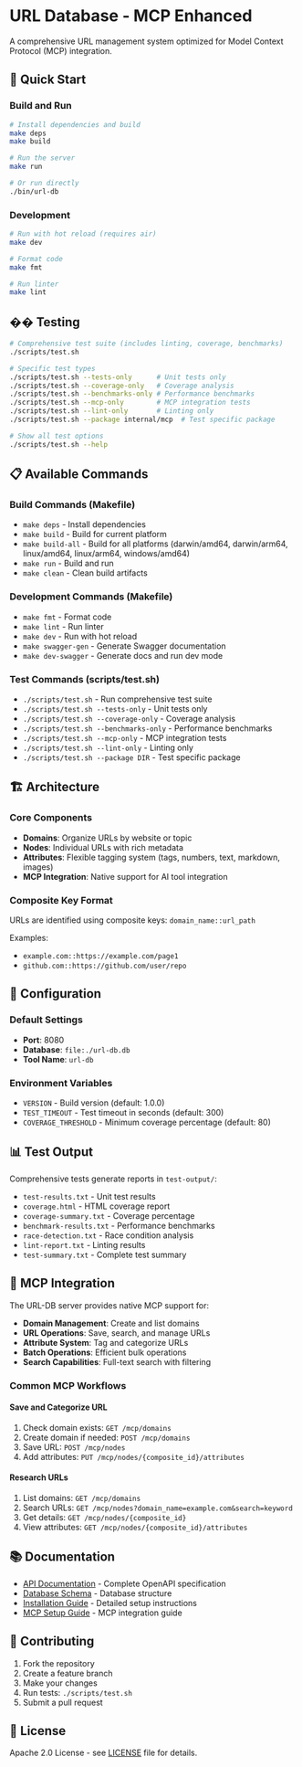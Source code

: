 # URL Database - MCP Enhanced

A comprehensive URL management system optimized for Model Context Protocol (MCP) integration.

## 🚀 Quick Start

### Build and Run

```bash
# Install dependencies and build
make deps
make build

# Run the server
make run

# Or run directly
./bin/url-db
```

### Development

```bash
# Run with hot reload (requires air)
make dev

# Format code
make fmt

# Run linter
make lint
```

## �� Testing

```bash
# Comprehensive test suite (includes linting, coverage, benchmarks)
./scripts/test.sh

# Specific test types
./scripts/test.sh --tests-only      # Unit tests only
./scripts/test.sh --coverage-only   # Coverage analysis
./scripts/test.sh --benchmarks-only # Performance benchmarks
./scripts/test.sh --mcp-only        # MCP integration tests
./scripts/test.sh --lint-only       # Linting only
./scripts/test.sh --package internal/mcp  # Test specific package

# Show all test options
./scripts/test.sh --help
```

## 📋 Available Commands

### Build Commands (Makefile)
- `make deps` - Install dependencies
- `make build` - Build for current platform
- `make build-all` - Build for all platforms (darwin/amd64, darwin/arm64, linux/amd64, linux/arm64, windows/amd64)
- `make run` - Build and run
- `make clean` - Clean build artifacts

### Development Commands (Makefile)
- `make fmt` - Format code
- `make lint` - Run linter
- `make dev` - Run with hot reload
- `make swagger-gen` - Generate Swagger documentation
- `make dev-swagger` - Generate docs and run dev mode

### Test Commands (scripts/test.sh)
- `./scripts/test.sh` - Run comprehensive test suite
- `./scripts/test.sh --tests-only` - Unit tests only
- `./scripts/test.sh --coverage-only` - Coverage analysis
- `./scripts/test.sh --benchmarks-only` - Performance benchmarks
- `./scripts/test.sh --mcp-only` - MCP integration tests
- `./scripts/test.sh --lint-only` - Linting only
- `./scripts/test.sh --package DIR` - Test specific package

## 🏗️ Architecture

### Core Components
- **Domains**: Organize URLs by website or topic
- **Nodes**: Individual URLs with rich metadata
- **Attributes**: Flexible tagging system (tags, numbers, text, markdown, images)
- **MCP Integration**: Native support for AI tool integration

### Composite Key Format
URLs are identified using composite keys: `domain_name::url_path`

Examples:
- `example.com::https://example.com/page1`
- `github.com::https://github.com/user/repo`

## 🔧 Configuration

### Default Settings
- **Port**: 8080
- **Database**: `file:./url-db.db`
- **Tool Name**: `url-db`

### Environment Variables
- `VERSION` - Build version (default: 1.0.0)
- `TEST_TIMEOUT` - Test timeout in seconds (default: 300)
- `COVERAGE_THRESHOLD` - Minimum coverage percentage (default: 80)

## 📊 Test Output

Comprehensive tests generate reports in `test-output/`:
- `test-results.txt` - Unit test results
- `coverage.html` - HTML coverage report
- `coverage-summary.txt` - Coverage percentage
- `benchmark-results.txt` - Performance benchmarks
- `race-detection.txt` - Race condition analysis
- `lint-report.txt` - Linting results
- `test-summary.txt` - Complete test summary

## 🚀 MCP Integration

The URL-DB server provides native MCP support for:
- **Domain Management**: Create and list domains
- **URL Operations**: Save, search, and manage URLs
- **Attribute System**: Tag and categorize URLs
- **Batch Operations**: Efficient bulk operations
- **Search Capabilities**: Full-text search with filtering

### Common MCP Workflows

#### Save and Categorize URL
1. Check domain exists: `GET /mcp/domains`
2. Create domain if needed: `POST /mcp/domains`
3. Save URL: `POST /mcp/nodes`
4. Add attributes: `PUT /mcp/nodes/{composite_id}/attributes`

#### Research URLs
1. List domains: `GET /mcp/domains`
2. Search URLs: `GET /mcp/nodes?domain_name=example.com&search=keyword`
3. Get details: `GET /mcp/nodes/{composite_id}`
4. View attributes: `GET /mcp/nodes/{composite_id}/attributes`

## 📚 Documentation

- [API Documentation](docs/mcp-openapi.yaml) - Complete OpenAPI specification
- [Database Schema](docs/database-schema.md) - Database structure
- [Installation Guide](docs/installation-guide.md) - Detailed setup instructions
- [MCP Setup Guide](docs/mcp-server-setup-guide.md) - MCP integration guide

## 🤝 Contributing

1. Fork the repository
2. Create a feature branch
3. Make your changes
4. Run tests: `./scripts/test.sh`
5. Submit a pull request

## 📄 License

Apache 2.0 License - see [LICENSE](LICENSE) file for details.
